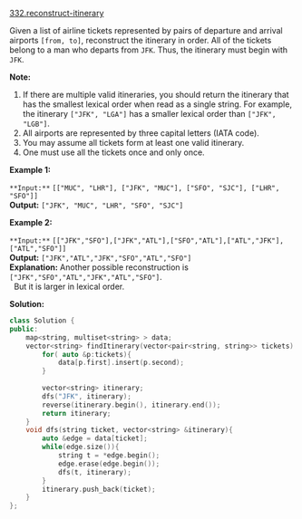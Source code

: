 [332.reconstruct-itinerary](https://leetcode.com/problems/reconstruct-itinerary/)  

Given a list of airline tickets represented by pairs of departure and arrival airports `[from, to]`, reconstruct the itinerary in order. All of the tickets belong to a man who departs from `JFK`. Thus, the itinerary must begin with `JFK`.

**Note:**

1.  If there are multiple valid itineraries, you should return the itinerary that has the smallest lexical order when read as a single string. For example, the itinerary `["JFK", "LGA"]` has a smaller lexical order than `["JFK", "LGB"]`.
2.  All airports are represented by three capital letters (IATA code).
3.  You may assume all tickets form at least one valid itinerary.
4.  One must use all the tickets once and only once.

**Example 1:**

  
`**Input:**` `[["MUC", "LHR"], ["JFK", "MUC"], ["SFO", "SJC"], ["LHR", "SFO"]]`  
**Output:** `["JFK", "MUC", "LHR", "SFO", "SJC"]`  

**Example 2:**

  
`**Input:**` `[["JFK","SFO"],["JFK","ATL"],["SFO","ATL"],["ATL","JFK"],["ATL","SFO"]]`  
**Output:** `["JFK","ATL","JFK","SFO","ATL","SFO"]`  
**Explanation:** Another possible reconstruction is `["JFK","SFO","ATL","JFK","ATL","SFO"]`.  
             But it is larger in lexical order.  



**Solution:**  

```cpp
class Solution {
public:
    map<string, multiset<string> > data;
    vector<string> findItinerary(vector<pair<string, string>> tickets) {
        for( auto &p:tickets){
            data[p.first].insert(p.second);
        }
        
        vector<string> itinerary;
        dfs("JFK", itinerary);
        reverse(itinerary.begin(), itinerary.end());
        return itinerary;
    }
    void dfs(string ticket, vector<string> &itinerary){
        auto &edge = data[ticket];
        while(edge.size()){
            string t = *edge.begin();
            edge.erase(edge.begin());
            dfs(t, itinerary);
        }
        itinerary.push_back(ticket);
    }
};
```
      